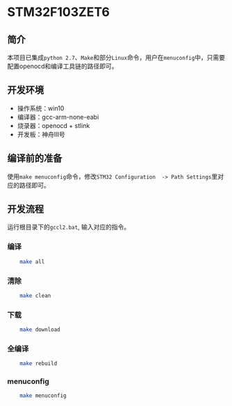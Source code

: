 # STM32F103ZET6
## 简介
本项目已集成`python 2.7`、`Make`和部分`Linux`命令，用户在`menuconfig`中，只需要配置openocd和编译工具链的路径即可。
## 开发环境
- 操作系统：win10
- 编译器：gcc-arm-none-eabi
- 烧录器：openocd + stlink
- 开发板：神舟III号
## 编译前的准备
使用`make menuconfig`命令，修改`STM32 Configuration  -> Path Settings`里对应的路径即可。

## 开发流程
运行根目录下的`gccl2.bat`, 输入对应的指令。
### 编译
```bash
    make all
```
### 清除
```bash
    make clean
```
### 下载
```bash
    make download
```
### 全编译
```bash
    make rebuild
```
### menuconfig
```bash
    make menuconfig
```
